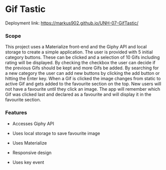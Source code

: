 # Gif Tastic

Deployment link: https://markus902.github.io/UNH-07-GifTastic/

### Scope

This project uses a Materialize front-end and the Giphy API and local storage to create a simple application. The user is provided with 5 initial category buttons. These can be clicked and a selection of 10 Gifs including rating will be displayed.
By checking the checkbox the user can decide if the previous Gifs should be kept and more Gifs be added. By searching for a new category the user can add new buttons by clicking the add button or hitting the Enter key.
When a Gif is clicked the image changes from static to active Gif and gets added to the favourite section on the top. New users will not have a favourite until they click an image. The app will remember which Gif was clicked last and declared as a favourite and will display it in the favourite section.

### Features

* Accesses Giphy API

* Uses local storage to save favourite image

* Uses Materialize

* Responsive design

* Uses key event

